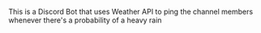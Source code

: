 This is a Discord Bot that uses Weather API to ping the channel members whenever there's a probability of a heavy rain
